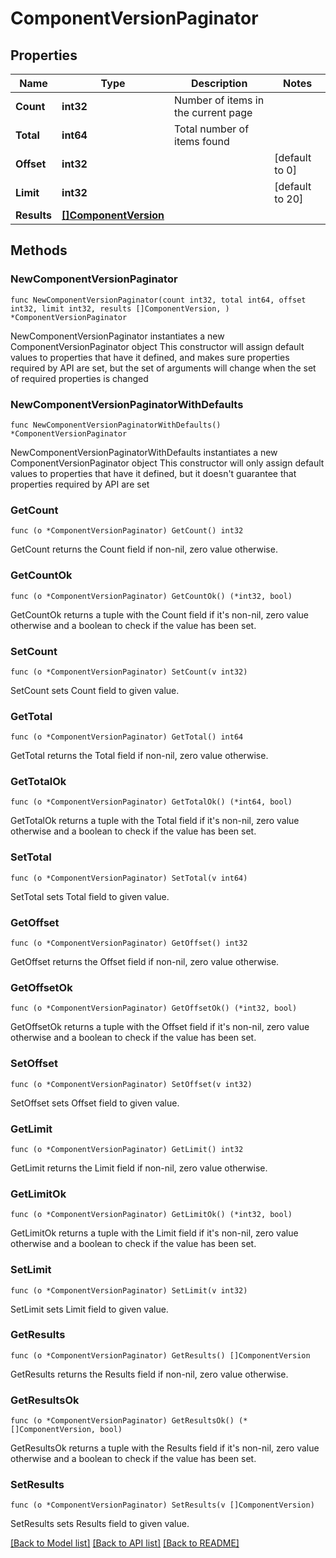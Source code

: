 # ComponentVersionPaginator

## Properties

Name | Type | Description | Notes
------------ | ------------- | ------------- | -------------
**Count** | **int32** | Number of items in the current page | 
**Total** | **int64** | Total number of items found | 
**Offset** | **int32** |  | [default to 0]
**Limit** | **int32** |  | [default to 20]
**Results** | [**[]ComponentVersion**](ComponentVersion.md) |  | 

## Methods

### NewComponentVersionPaginator

`func NewComponentVersionPaginator(count int32, total int64, offset int32, limit int32, results []ComponentVersion, ) *ComponentVersionPaginator`

NewComponentVersionPaginator instantiates a new ComponentVersionPaginator object
This constructor will assign default values to properties that have it defined,
and makes sure properties required by API are set, but the set of arguments
will change when the set of required properties is changed

### NewComponentVersionPaginatorWithDefaults

`func NewComponentVersionPaginatorWithDefaults() *ComponentVersionPaginator`

NewComponentVersionPaginatorWithDefaults instantiates a new ComponentVersionPaginator object
This constructor will only assign default values to properties that have it defined,
but it doesn't guarantee that properties required by API are set

### GetCount

`func (o *ComponentVersionPaginator) GetCount() int32`

GetCount returns the Count field if non-nil, zero value otherwise.

### GetCountOk

`func (o *ComponentVersionPaginator) GetCountOk() (*int32, bool)`

GetCountOk returns a tuple with the Count field if it's non-nil, zero value otherwise
and a boolean to check if the value has been set.

### SetCount

`func (o *ComponentVersionPaginator) SetCount(v int32)`

SetCount sets Count field to given value.


### GetTotal

`func (o *ComponentVersionPaginator) GetTotal() int64`

GetTotal returns the Total field if non-nil, zero value otherwise.

### GetTotalOk

`func (o *ComponentVersionPaginator) GetTotalOk() (*int64, bool)`

GetTotalOk returns a tuple with the Total field if it's non-nil, zero value otherwise
and a boolean to check if the value has been set.

### SetTotal

`func (o *ComponentVersionPaginator) SetTotal(v int64)`

SetTotal sets Total field to given value.


### GetOffset

`func (o *ComponentVersionPaginator) GetOffset() int32`

GetOffset returns the Offset field if non-nil, zero value otherwise.

### GetOffsetOk

`func (o *ComponentVersionPaginator) GetOffsetOk() (*int32, bool)`

GetOffsetOk returns a tuple with the Offset field if it's non-nil, zero value otherwise
and a boolean to check if the value has been set.

### SetOffset

`func (o *ComponentVersionPaginator) SetOffset(v int32)`

SetOffset sets Offset field to given value.


### GetLimit

`func (o *ComponentVersionPaginator) GetLimit() int32`

GetLimit returns the Limit field if non-nil, zero value otherwise.

### GetLimitOk

`func (o *ComponentVersionPaginator) GetLimitOk() (*int32, bool)`

GetLimitOk returns a tuple with the Limit field if it's non-nil, zero value otherwise
and a boolean to check if the value has been set.

### SetLimit

`func (o *ComponentVersionPaginator) SetLimit(v int32)`

SetLimit sets Limit field to given value.


### GetResults

`func (o *ComponentVersionPaginator) GetResults() []ComponentVersion`

GetResults returns the Results field if non-nil, zero value otherwise.

### GetResultsOk

`func (o *ComponentVersionPaginator) GetResultsOk() (*[]ComponentVersion, bool)`

GetResultsOk returns a tuple with the Results field if it's non-nil, zero value otherwise
and a boolean to check if the value has been set.

### SetResults

`func (o *ComponentVersionPaginator) SetResults(v []ComponentVersion)`

SetResults sets Results field to given value.



[[Back to Model list]](../README.md#documentation-for-models) [[Back to API list]](../README.md#documentation-for-api-endpoints) [[Back to README]](../README.md)


